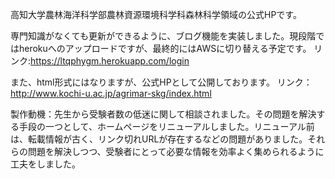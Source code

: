 高知大学農林海洋科学部農林資源環境科学科森林科学領域の公式HPです。

専門知識がなくても更新ができるように、ブログ機能を実装しました。現段階ではherokuへのアップロードですが、最終的にはAWSに切り替える予定です。
リンク:https://ltqphygm.herokuapp.com/login

また、html形式にはなりますが、公式HPとして公開しております。
リンク：http://www.kochi-u.ac.jp/agrimar-skg/index.html

製作動機：先生から受験者数の低迷に関して相談されました。その問題を解決する手段の一つとして、ホームページをリニューアルしました。リニューアル前は、転載情報が古く、リンク切れURLが存在するなどの問題がありました。それらの問題を解決しつつ、受験者にとって必要な情報を効率よく集められるように工夫をしました。